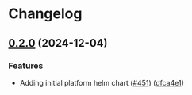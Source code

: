 # Changelog

## [0.2.0](https://github.com/cloudquery/helm-charts/compare/platform-v0.1.0...platform-0.2.0) (2024-12-04)


### Features

* Adding initial platform helm chart ([#451](https://github.com/cloudquery/helm-charts/issues/451)) ([dfca4e1](https://github.com/cloudquery/helm-charts/commit/dfca4e1573a69b8cd6030878f52917cd69048c9f))
